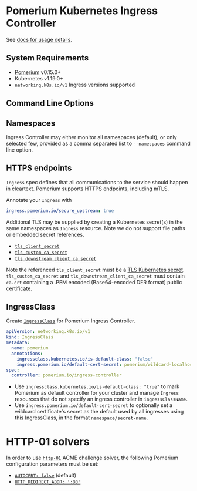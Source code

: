 # Pomerium Kubernetes Ingress Controller

See [docs for usage details](https://www.pomerium.com/docs/k8s/ingress.html).

## System Requirements

- [Pomerium](https://github.com/pomerium/pomerium) v0.15.0+
- Kubernetes v1.19.0+
- `networking.k8s.io/v1` Ingress versions supported

## Command Line Options

## Namespaces

Ingress Controller may either monitor all namespaces (default), or only selected few, provided as a comma separated list to `--namespaces` command line option.

## HTTPS endpoints

`Ingress` spec defines that all communications to the service should happen in cleartext. Pomerium supports HTTPS endpoints, including mTLS.

Annotate your `Ingress` with

```yaml
ingress.pomerium.io/secure_upstream: true
```

Additional TLS may be supplied by creating a Kubernetes secret(s) in the same namespaces as `Ingress` resource. Note we do not support file paths or embedded secret references.

- [`tls_client_secret`](https://pomerium.io/reference/#tls-client-certificate)
- [`tls_custom_ca_secret`](https://pomerium.io/reference/#tls-custom-certificate-authority)
- [`tls_downstream_client_ca_secret`](https://pomerium.io/reference/#tls-downstream-client-certificate-authority)

Note the referenced `tls_client_secret` must be a [TLS Kubernetes secret](https://kubernetes.io/docs/concepts/configuration/secret/#tls-secrets). `tls_custom_ca_secret` and `tls_downstream_client_ca_secret` must contain `ca.crt` containing a .PEM encoded (Base64-encoded DER format) public certificate.

## IngressClass

Create [`IngressClass`](https://kubernetes.io/docs/concepts/services-networking/ingress/#ingress-class)
for Pomerium Ingress Controller.

```yaml
apiVersion: networking.k8s.io/v1
kind: IngressClass
metadata:
  name: pomerium
  annotations:
    ingressclass.kubernetes.io/is-default-class: "false"
    ingress.pomerium.io/default-cert-secret: pomerium/wildcard-localhost-pomerium-io
spec:
  controller: pomerium.io/ingress-controller
```

- Use `ingressclass.kubernetes.io/is-default-class: "true"` to mark Pomerium as default controller for your cluster
and manage `Ingress` resources that do not specify an ingress controller in `ingressClassName`.
- Use `ingress.pomerium.io/default-cert-secret` to optionally set a wildcard certificate's secret as the default used by all ingresses using this IngressClass, in the format `namespace/secret-name`.

# HTTP-01 solvers

In order to use [`http-01`](https://cert-manager.io/docs/configuration/acme/http01/#configuring-the-http01-ingress-solver) ACME challenge solver, the following Pomerium configuration parameters must be set:

- [`AUTOCERT: false`](https://www.pomerium.io/reference/#autocert) (default)
- [`HTTP_REDIRECT_ADDR: ':80'`](https://www.pomerium.io/reference/#http-redirect-address)
